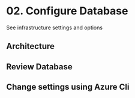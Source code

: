 # 02. Configure Database

See infrastructure settings and options

## Architecture

## Review Database 

## Change settings using Azure Cli

